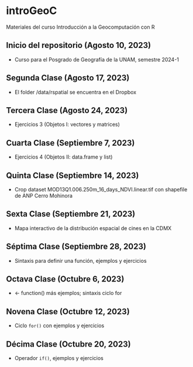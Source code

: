 # introGeoC

Materiales del curso Introducción a la Geocomputación con R

## Inicio del repositorio (Agosto 10, 2023)

- Curso para el Posgrado de Geografía de la UNAM, semestre 2024-1 

## Segunda Clase (Agosto 17, 2023)

- El folder /data/rspatial se encuentra en el Dropbox

## Tercera Clase (Agosto 24, 2023)

- Ejercicios 3 (Objetos I: vectores y matrices)

## Cuarta Clase (Septiembre 7, 2023)

- Ejercicios 4 (Objetos II: data.frame y list)

## Quinta Clase (Septiembre 14, 2023)

- Crop dataset MOD13Q1.006.250m_16_days_NDVI.linear.tif con shapefile de ANP Cerro Mohinora

## Sexta Clase (Septiembre 21, 2023)

- Mapa interactivo de la distribución espacial de cines en la CDMX

## Séptima Clase (Septiembre 28, 2023)

- Sintaxis para definir una función, ejemplos y ejercicios

## Octava Clase (Octubre 6, 2023)

- <- function() más ejemplos; sintaxis ciclo for

## Novena Clase (Octubre 12, 2023)

- Ciclo ```for()``` con ejemplos y ejercicios 

## Décima Clase (Octubre 20, 2023)

- Operador ```if()```, ejemplos y ejercicios
